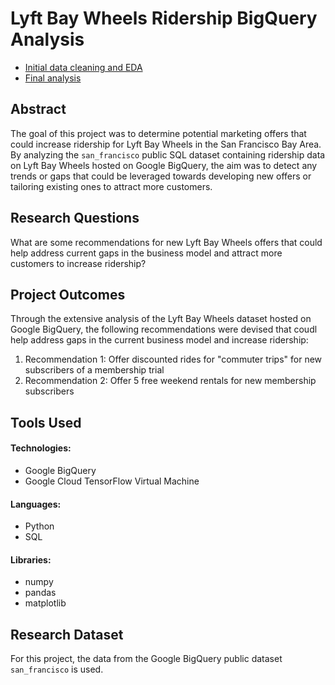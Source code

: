 # Lyft Bay Wheels Ridership BigQuery Analysis

- [Initial data cleaning and EDA](Ridership_EDA_queries.md)
- [Final analysis](LyftBayWheels_Ridership_Analysis.ipynb)

## Abstract

The goal of this project was to determine potential marketing offers that could increase ridership for Lyft Bay Wheels in the San Francisco Bay Area. By analyzing the `san_francisco` public SQL dataset containing ridership data on Lyft Bay Wheels hosted on Google BigQuery, the aim was to detect any trends or gaps that could be leveraged towards developing new offers or tailoring existing ones to attract more customers.

## Research Questions
  
What are some recommendations for new Lyft Bay Wheels offers that could help address current gaps in the business model and attract more customers to increase ridership?

## Project Outcomes

Through the extensive analysis of the Lyft Bay Wheels dataset hosted on Google BigQuery, the following recommendations were devised that coudl help address gaps in the current business model and increase ridership:

1. Recommendation 1: Offer discounted rides for "commuter trips" for new subscribers of a membership trial
2. Recommendation 2: Offer 5 free weekend rentals for new membership subscribers

## Tools Used

#### Technologies:
- Google BigQuery
- Google Cloud TensorFlow Virtual Machine

#### Languages:
- Python
- SQL

#### Libraries:
- numpy
- pandas
- matplotlib

## Research Dataset

For this project, the data from the Google BigQuery public dataset `san_francisco` is used.
